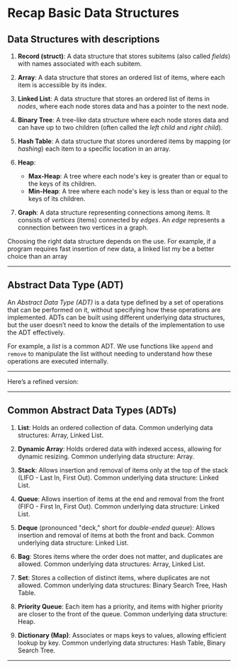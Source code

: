 # Recap Basic Data Structures 

## Data Structures with descriptions 

1. **Record (struct)**: A data structure that stores subitems (also called *fields*) with names associated with each subitem.
   
2. **Array**: A data structure that stores an ordered list of items, where each item is accessible by its index.

3. **Linked List**: A data structure that stores an ordered list of items in *nodes*, where each node stores data and has a pointer to the next node.

4. **Binary Tree**: A tree-like data structure where each node stores data and can have up to two children (often called the *left child* and *right child*).

5. **Hash Table**: A data structure that stores unordered items by mapping (or *hashing*) each item to a specific location in an array.

6. **Heap**:
   - **Max-Heap**: A tree where each node's key is greater than or equal to the keys of its children.
   - **Min-Heap**: A tree where each node's key is less than or equal to the keys of its children.

7. **Graph**: A data structure representing connections among items. It consists of *vertices* (items) connected by *edges*. An *edge* represents a connection between two vertices in a graph.

Choosing the right data structure depends on the use. For example, if a program requires fast insertion of new data, a linked list my be a better choice than an array 

---

## Abstract Data Type (ADT)

An *Abstract Data Type (ADT)* is a data type defined by a set of operations that can be performed on it, without specifying how these operations are implemented. ADTs can be built using different underlying data structures, but the user doesn’t need to know the details of the implementation to use the ADT effectively. 

For example, a *list* is a common ADT. We use functions like `append` and `remove` to manipulate the list without needing to understand how these operations are executed internally. 

---

Here’s a refined version:

---

## Common Abstract Data Types (ADTs)

1. **List**: Holds an ordered collection of data. Common underlying data structures: Array, Linked List.

2. **Dynamic Array**: Holds ordered data with indexed access, allowing for dynamic resizing. Common underlying data structure: Array.

3. **Stack**: Allows insertion and removal of items only at the top of the stack (LIFO - Last In, First Out). Common underlying data structure: Linked List.

4. **Queue**: Allows insertion of items at the end and removal from the front (FIFO - First In, First Out). Common underlying data structure: Linked List.

5. **Deque** (pronounced "deck," short for *double-ended queue*): Allows insertion and removal of items at both the front and back. Common underlying data structure: Linked List.

6. **Bag**: Stores items where the order does not matter, and duplicates are allowed. Common underlying data structures: Array, Linked List.

7. **Set**: Stores a collection of distinct items, where duplicates are not allowed. Common underlying data structures: Binary Search Tree, Hash Table.

8. **Priority Queue**: Each item has a priority, and items with higher priority are closer to the front of the queue. Common underlying data structure: Heap.

9. **Dictionary (Map)**: Associates or maps keys to values, allowing efficient lookup by key. Common underlying data structures: Hash Table, Binary Search Tree.

---